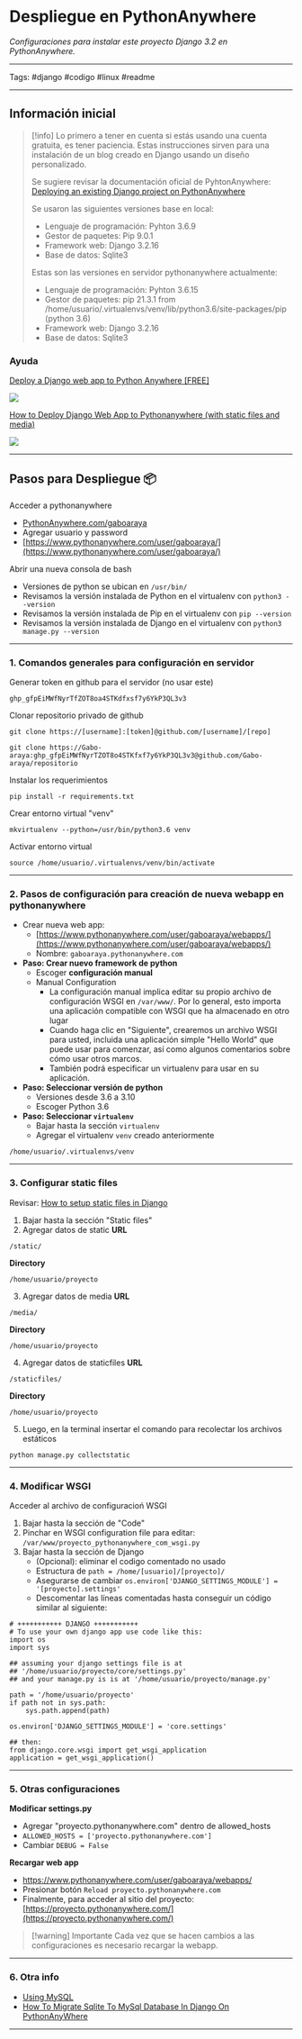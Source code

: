 # Despliegue en PythonAnywhere

_Configuraciones para instalar este proyecto Django 3.2 en PythonAnywhere._

***
Tags:  #django #codigo #linux #readme 
***

## Información inicial

> [!info] 
> Lo primero a tener en cuenta si estás usando una cuenta gratuita, es tener paciencia. Estas instrucciones sirven para una instalación de un blog creado en Django usando un diseño personalizado.
> 
> Se sugiere revisar la documentación oficial de PyhtonAnywhere: [Deploying an existing Django project on PythonAnywhere](https://help.pythonanywhere.com/pages/DeployExistingDjangoProject/)
> 
> Se usaron las siguientes versiones base en local:
> * Lenguaje de programación: Pyhton 3.6.9
> * Gestor de paquetes: Pip 9.0.1
> * Framework web: Django 3.2.16
> * Base de datos: Sqlite3
>
>Estas son las versiones en servidor pythonanywhere actualmente:
>
>* Lenguaje de programación: Pyhton 3.6.15
>* Gestor de paquetes: pip 21.3.1 from /home/usuario/.virtualenvs/venv/lib/python3.6/site-packages/pip (python 3.6)
>* Framework web: Django 3.2.16
>* Base de datos: Sqlite3

### Ayuda

[Deploy a Django web app to Python Anywhere [FREE]](https://www.youtube.com/watch?v=xtnUwvjOThg)

![](https://www.youtube.com/watch?v=xtnUwvjOThg)

[How to Deploy Django Web App to Pythonanywhere (with static files and media)](https://www.youtube.com/watch?v=Gnwm7fQnt2c)

![](https://www.youtube.com/watch?v=Gnwm7fQnt2c)


---

## Pasos para Despliegue 📦

Acceder a pythonanywhere
- [PythonAnywhere.com/gaboaraya](https://www.pythonanywhere.com/user/gaboaraya/)
- Agregar usuario y password
- [https://www.pythonanywhere.com/user/gaboaraya/](https://www.pythonanywhere.com/user/gaboaraya/)

Abrir una nueva consola de bash
- Versiones de python se ubican en `/usr/bin/`
- Revisamos la versión instalada de Python en el virtualenv con `python3 --version`
- Revisamos la versión instalada de Pip en el virtualenv con `pip --version`
- Revisamos la versión instalada de Django en el virtualenv con `python3 manage.py --version`

---
### 1. Comandos generales para configuración en servidor

Generar token en github para el servidor (no usar este)
```
ghp_gfpEiMWfNyrTfZOT8oa4STKdfxsf7y6YkP3QL3v3
```

Clonar repositorio privado de github
```
git clone https://[username]:[token]@github.com/[username]/[repo]
```

```
git clone https://Gabo-araya:ghp_gfpEiMWfNyrTZOT8o4STKfxf7y6YkP3QL3v3@github.com/Gabo-araya/repositorio
```

Instalar los requerimientos
```
pip install -r requirements.txt
```

Crear entorno virtual "venv"
```
mkvirtualenv --python=/usr/bin/python3.6 venv
```

Activar entorno virtual
 ```
 source /home/usuario/.virtualenvs/venv/bin/activate
 ```

---
### 2. Pasos de configuración para creación de nueva webapp en pythonanywhere

* Crear nueva web app:
	- [https://www.pythonanywhere.com/user/gaboaraya/webapps/](https://www.pythonanywhere.com/user/gaboaraya/webapps/)
	- Nombre: `gaboaraya.pythonanywhere.com`
* **Paso: Crear nuevo framework de python**
	- Escoger **configuración manual**
	- Manual Configuration
		- La configuración manual implica editar su propio archivo de configuración WSGI en `/var/www/`. Por lo general, esto importa una aplicación compatible con WSGI que ha almacenado en otro lugar
		- Cuando haga clic en "Siguiente", crearemos un archivo WSGI para usted, incluida una aplicación simple "Hello World" que puede usar para comenzar, así como algunos comentarios sobre cómo usar otros marcos.
		- También podrá especificar un virtualenv para usar en su aplicación.
* **Paso: Seleccionar versión de python**
	- Versiones desde 3.6 a 3.10
	- Escoger Python 3.6
* **Paso: Seleccionar `virtualenv`**
	* Bajar hasta la sección `virtualenv`
	- Agregar el virtualenv `venv` creado anteriormente
	
```
/home/usuario/.virtualenvs/venv
```

---
### 3. Configurar static files

Revisar: [How to setup static files in Django](https://help.pythonanywhere.com/pages/DjangoStaticFiles)

1. Bajar hasta la sección "Static files"
2. Agregar datos de static
**URL**
```
/static/
```

**Directory**
```
/home/usuario/proyecto
```

3. Agregar datos de media
**URL**
```
/media/
```

**Directory**
```
/home/usuario/proyecto
```

4. Agregar datos de staticfiles
**URL**
```
/staticfiles/
```
 
**Directory**	
```
/home/usuario/proyecto
```

5. Luego, en la terminal insertar el comando para recolectar los archivos estáticos
```
python manage.py collectstatic
```
 
---
### 4. Modificar WSGI

Acceder al archivo de configuracioń WSGI

1. Bajar hasta la sección de "Code"
2. Pinchar en WSGI configuration file para editar: `/var/www/proyecto_pythonanywhere_com_wsgi.py`
3. Bajar hasta la sección de Django
	- (Opcional): eliminar el codigo comentado no usado
	- Estructura de `path = /home/[usuario]/[proyecto]/`
	- Asegurarse de cambiar `os.environ['DJANGO_SETTINGS_MODULE'] = '[proyecto].settings'`
	- Descomentar las líneas comentadas hasta conseguir un código similar al siguiente:

```
# +++++++++++ DJANGO +++++++++++
# To use your own django app use code like this:
import os
import sys

## assuming your django settings file is at 
## '/home/usuario/proyecto/core/settings.py'
## and your manage.py is is at '/home/usuario/proyecto/manage.py'

path = '/home/usuario/proyecto'
if path not in sys.path:
	sys.path.append(path)

os.environ['DJANGO_SETTINGS_MODULE'] = 'core.settings'

## then:
from django.core.wsgi import get_wsgi_application
application = get_wsgi_application()
```

  ---
### 5. Otras configuraciones

**Modificar settings.py**
- Agregar "proyecto.pythonanywhere.com" dentro de allowed_hosts
- `ALLOWED_HOSTS = ['proyecto.pythonanywhere.com']`
- Cambiar `DEBUG = False`

**Recargar web app**
- https://www.pythonanywhere.com/user/gaboaraya/webapps/
- Presionar botón `Reload proyecto.pythonanywhere.com`
- Finalmente, para acceder al sitio del proyecto: [https://proyecto.pythonanywhere.com/](https://proyecto.pythonanywhere.com/)

> [!warning] Importante
> Cada vez que se hacen cambios a las configuraciones es necesario recargar la webapp.

---
### 6. Otra info

* [Using MySQL](https://help.pythonanywhere.com/pages/UsingMySQL/)
* [How To Migrate Sqlite To MySql Database In Django On PythonAnyWhere](https://www.youtube.com/watch?v=e8fD9lU6qy4)

---
